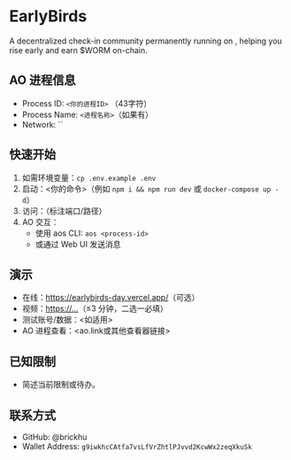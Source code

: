 # EarlyBirds

A decentralized check-in community permanently running on , helping you rise early and earn $WORM on-chain.

## AO 进程信息
- Process ID: `<你的进程ID>` （43字符）
- Process Name: `<进程名称>`（如果有）
- Network: ``

## 快速开始
1. 如需环境变量：`cp .env.example .env`
2. 启动：<你的命令>（例如 `npm i && npm run dev` 或 `docker-compose up -d`）
3. 访问：<URL>（标注端口/路径）
4. AO 交互：
   - 使用 aos CLI: `aos <process-id>`
   - 或通过 Web UI 发送消息

## 演示
- 在线：<https://earlybirds-day.vercel.app/>（可选）
- 视频：<https://...>（≤3 分钟，二选一必填）
- 测试账号/数据：<如适用>
- AO 进程查看：<ao.link或其他查看器链接>

## 已知限制
- 简述当前限制或待办。

## 联系方式
- GitHub: @brickhu
- Wallet Address: `g9iwkhcCAtfa7vsLfVrZhtlPJvvd2KcwWx2zeqXkuSk`